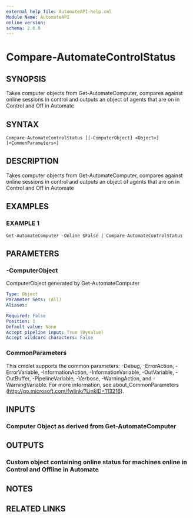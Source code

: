 ```yaml
---
external help file: AutomateAPI-help.xml
Module Name: AutomateAPI
online version:
schema: 2.0.0
---
```


# Compare-AutomateControlStatus

## SYNOPSIS
Takes computer objects from Get-AutomateComputer, compares against online sessions in control and outputs an object of agents that are on in Control and Off in Automate

## SYNTAX

```
Compare-AutomateControlStatus [[-ComputerObject] <Object>] [<CommonParameters>]
```

## DESCRIPTION
Takes computer objects from Get-AutomateComputer, compares against online sessions in control and outputs an object of agents that are on in Control and Off in Automate

## EXAMPLES

### EXAMPLE 1
```
Get-AutomateComputer -Online $False | Compare-AutomateControlStatus
```

## PARAMETERS

### -ComputerObject
ComputerObject generated by Get-AutomateComputer

```yaml
Type: Object
Parameter Sets: (All)
Aliases:

Required: False
Position: 1
Default value: None
Accept pipeline input: True (ByValue)
Accept wildcard characters: False
```

### CommonParameters
This cmdlet supports the common parameters: -Debug, -ErrorAction, -ErrorVariable, -InformationAction, -InformationVariable, -OutVariable, -OutBuffer, -PipelineVariable, -Verbose, -WarningAction, and -WarningVariable.
For more information, see about_CommonParameters (http://go.microsoft.com/fwlink/?LinkID=113216).

## INPUTS

### Computer Object as derived from Get-AutomateComputer
## OUTPUTS

### Custom object containing online status for machines online in Control and Offline in Automate
## NOTES

## RELATED LINKS
